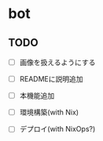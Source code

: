 # bot

## TODO

- [ ] 画像を扱えるようにする
- [ ] READMEに説明追加
- [ ] 本機能追加
- [ ] 環境構築(with Nix)
- [ ] デプロイ(with NixOps?)

